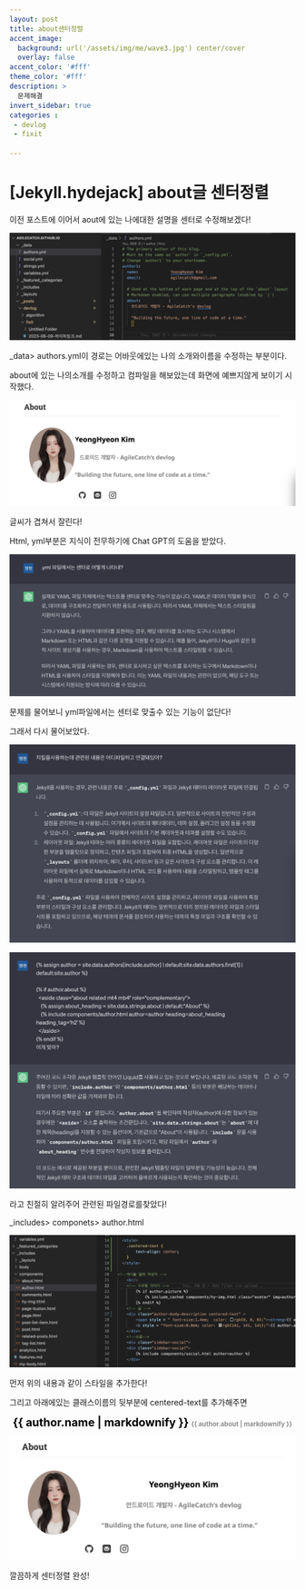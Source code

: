 ```yaml
---
layout: post
title: about센터정렬
accent_image: 
  background: url('/assets/img/me/wave3.jpg') center/cover
  overlay: false
accent_color: '#fff'
theme_color: '#fff'
description: >
  문제해결
invert_sidebar: true
categories :
 - devlog	
 - fixit

---
```


# [Jekyll.hydejack] about글 센터정렬



이전 포스트에 이어서 aout에 있는 나에대한 설명을 센터로 수정해보겠다!

![image-20230613190948774](../../../assets/img/blog/image-20230613190948774.png)

_data> authors.yml이 경로는 어바웃에있는 나의 소개와이름을 수정하는 부분이다.

about에 있는 나의소개를 수정하고 컴파일을 해보았는데 화면에 예쁘지않게 보이기 시작했다.

![image-20230613193438295](../../../assets/img/blog/fixit/image-20230613193438295.png)

글씨가 겹쳐서 잘린다!



Html, yml부분은 지식이 전무하기에 Chat GPT의 도움을 받았다.

![image-20230613193945045](../../../assets/img/blog/fixit/image-20230613193945045.png)

문제를 물어보니 yml파일에서는 센터로 맞출수 있는 기능이 없단다!

그래서 다시 물어보았다.



![image-20230613194754383](../../../assets/img/blog/fixit/image-20230613194754383.png)

![image-20230613194818742](../../../assets/img/blog/fixit/image-20230613194818742.png)

라고 친절히 알려주어 관련된 파일경로를찾았다!

_includes> componets> author.html

![image-20230613193608578](../../../assets/img/blog/fixit/image-20230613193608578.png)

먼저 위의 내용과 같이 스타일을 추가한다!

<style>
    .centered-text {
        text-align: center;
    }
</style>
그리고 <!-- 글 --> 아래에있는 클래스이름의 뒷부분에 centered-text를 추가해주면 

<div class="author-body-description centered-text">
    <span style="font-size: 1.4em; color: rgb(0, 0, 0);"><strong>{{ author.name | markdownify }}</strong></span>
    <b style="font-size: 0.8em; color: rgb(141, 141, 141);">{{ author.about | markdownify }}</b>
</div>


![image-20230613200300140](../../../assets/img/blog/fixit/image-20230613200300140.png)

깔끔하게 센터정렬 완성!